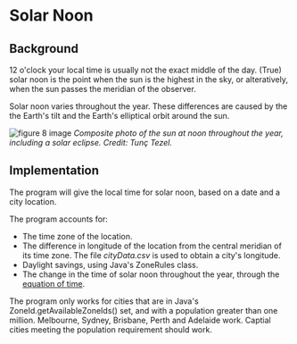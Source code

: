 # Solar Noon
## Background
12 o'clock your local time is usually not the exact middle of the day. (True) solar noon is the point when the sun is the highest in the sky, or alteratively, when the sun passes the meridian of the observer.

Solar noon varies throughout the year. These differences are caused by the the Earth's tilt and the Earth's elliptical orbit around the sun.

![figure 8 image](https://www.spaceweather.com/swpod2006/24dec06/tezel1.jpg)
*Composite photo of the sun at noon throughout the year, including a solar eclipse. Credit: Tunç Tezel.*


## Implementation
The program will give the local time for solar noon, based on a date and a city location.

The program accounts for:
- The time zone of the location.
- The difference in longitude of the location from the central meridian of its time zone. The file *cityData.csv* is used to obtain a city's longitude.
- Daylight savings, using Java's ZoneRules class.
- The change in the time of solar noon throughout the year, through the [equation of time](https://en.wikipedia.org/wiki/Equation_of_time).

The program only works for cities that are in Java's ZoneId.getAvailableZoneIds() set, and with a population greater than one million. Melbourne, Sydney, Brisbane, Perth and Adelaide work. Captial cities meeting the population requirement should work.